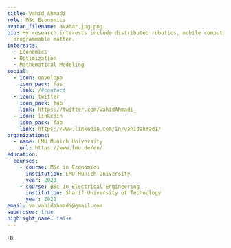 ```yaml
---
title: Vahid Ahmadi
role: MSc Economics
avatar_filename: avatar.jpg.png
bio: My research interests include distributed robotics, mobile computing and
  programmable matter.
interests:
  - Economics
  - Optimization
  - Mathematical Modeling
social:
  - icon: envelope
    icon_pack: fas
    link: /#contact
  - icon: twitter
    icon_pack: fab
    link: https://twitter.com/VahidAhmadi_
  - icon: linkedin
    icon_pack: fab
    link: https://www.linkedin.com/in/vahidahmadi/
organizations:
  - name: LMU Munich University
    url: https://www.lmu.de/en/
education:
  courses:
    - course: MSc in Economics
      institution: LMU Munich University
      year: 2023
    - course: BSc in Electrical Engineering
      institution: Sharif University of Technology
      year: 2021
email: va.vahidahmadi@gmail.com
superuser: true
highlight_name: false
---
```

Hi!